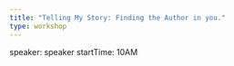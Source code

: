 ```yaml
---
title: "Telling My Story: Finding the Author in you."
type: workshop
---
```

speaker: speaker
startTime: 10AM